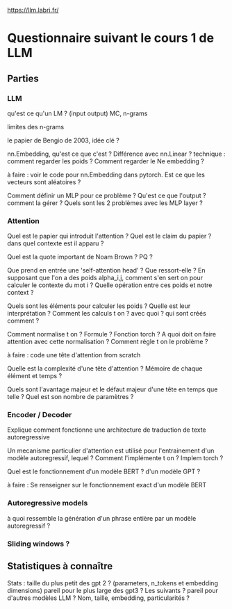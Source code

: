 https://llm.labri.fr/

# Questionnaire suivant le cours 1 de LLM 

## Parties

### LLM

qu'est ce qu'un LM ? (input output)
MC, n-grams

limites des n-grams

le papier de Bengio de 2003, idée clé ?

nn.Embedding, qu'est ce que c'est ? Différence avec nn.Linear ?
technique : comment regarder les poids ? Comment regarder le Ne embedding ?

à faire : voir le code pour nn.Embedding dans pytorch. Est ce que les vecteurs sont aléatoires ?


Comment définir un MLP pour ce problème ? Qu'est ce que l'output ? comment la gérer ?
Quels sont les 2 problèmes avec les MLP layer ?


### Attention

Quel est le papier qui introduit l'attention ?
Quel est le claim du papier ? dans quel contexte est il apparu ?


Quel est la quote important de Noam Brown ? PQ ?


Que prend en entrée une 'self-attention head' ? Que ressort-elle ?
En supposant que l'on a des poids alpha_i,j, comment s'en sert on pour calculer le contexte du mot i ? Quelle opération entre ces poids et notre context ?

Quels sont les éléments pour calculer les poids ? Quelle est leur interprétation ?
Comment les calculs t on ? avec quoi ? qui sont créés comment ?  

Comment normalise t on ? Formule ? Fonction torch ?
A quoi doit on faire attention avec cette normalisation ? Comment règle t on le problème ?

à faire : code une tête d'attention from scratch

Quelle est la complexité d'une tête d'attention ? Mémoire de chaque élément et temps ?

Quels sont l'avantage majeur et le défaut majeur d'une tête en temps que telle ? Quel est son nombre de paramètres ? 

### Encoder / Decoder 

Explique comment fonctionne une architecture de traduction de texte autoregressive 

Un mecanisme particulier d'attention est utilisé pour l'entrainement d'un modèle autoregressif, lequel ? Comment l'implémente t on ? Implem torch ?

Quel est le fonctionnement d'un modèle BERT ? d'un modèle GPT ? 


à faire : Se renseigner sur le fonctionnement exact d'un modèle BERT 

### Autoregressive models 

à quoi ressemble la génération d'un phrase entière par un modèle autoregressif ?

### Sliding windows ? 


## Statistiques à connaître

Stats : taille du plus petit des gpt 2 ? (parameters, n_tokens  et embedding dimensions)
pareil pour le plus large des gpt3 ? Les suivants ?
pareil pour d'autres modèles LLM ? Nom, taille, embedding, particularités ?

